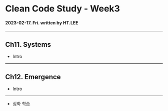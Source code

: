 # Clean Code Study - Week3
#### 2023-02-17. Fri. written by HT.LEE
- - -

## Ch11. Systems
* Intro

- - -
## Ch12. Emergence
* Intro

- - -
* 심화 학습